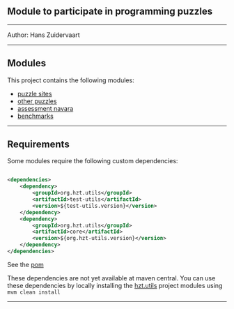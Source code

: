 ## Module to participate in programming puzzles

---

Author: Hans Zuidervaart

---

## Modules

This project contains the following modules:

- [puzzle sites](puzzle-sites/README.md)
- [other puzzles](other-puzzles/README.md)
- [assessment navara](assessment-navara/README.md)
- [benchmarks](puzzle-benchmark/README.md)

---

## Requirements

Some modules require the following custom dependencies:

```xml

<dependencies>
    <dependency>
        <groupId>org.hzt.utils</groupId>
        <artifactId>test-utils</artifactId>
        <version>${test-utils.version}</version>
    </dependency>
    <dependency>
        <groupId>org.hzt.utils</groupId>
        <artifactId>core</artifactId>
        <version>${org.hzt-utils.version}</version>
    </dependency>
</dependencies>
```

See the [pom](pom.xml)

These dependencies are not yet available at maven central. You can use these dependencies by locally installing the
[hzt.utils](https://github.com/hanszt/hzt-utils) project modules using `mvm clean install`

---
